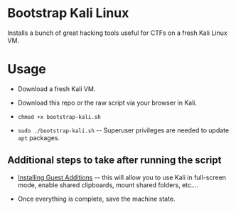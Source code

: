 # Bootstrap Kali Linux

Installs a bunch of great hacking tools useful for CTFs on a fresh Kali Linux VM.

# Usage

* Download a fresh Kali VM.

* Download this repo or the raw script via your browser in Kali.

* `chmod +x bootstrap-kali.sh`

* `sudo ./bootstrap-kali.sh` -- Superuser privileges are needed to update `apt` packages.

## Additional steps to take after running the script

* [Installing Guest Additions](https://www.blackmoreops.com/2014/06/10/correct-way-install-virtualbox-guest-additions-packages-kali-linux/) -- this will allow you to use Kali in full-screen mode, enable shared clipboards, mount shared folders, etc....

* Once everything is complete, save the machine state.
